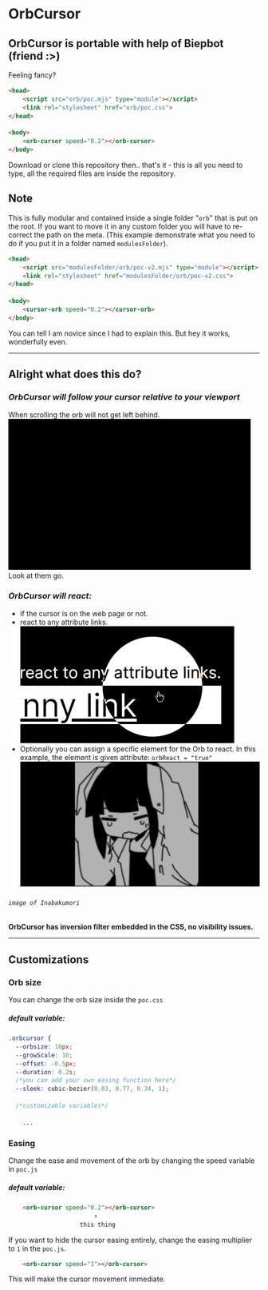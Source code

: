 # OrbCursor
## **OrbCursor is portable** with help of Biepbot (friend :>)
Feeling fancy?
```html
<head>
    <script src="orb/poc.mjs" type="module"></script>
    <link rel="stylesheet" href="orb/poc.css">
</head>

<body>
    <orb-cursor speed="0.2"></orb-cursor>
</body>
```
Download or clone this repository then.. that's it - this is all you need to type, all the required files are inside the repository.
## **Note**
This is fully modular and contained inside a single folder "`orb`" that is put on the root. If you want to move it in any custom folder you will have to re-correct the path on the meta. (This example demonstrate what you need to do if you put it in a folder named `modulesFolder`).
```html
<head>
    <script src="modulesFolder/orb/poc-v2.mjs" type="module"></script>
    <link rel="stylesheet" href="modulesFolder/orb/poc-v2.css">
</head>

<body>
    <cursor-orb speed="0.2"></cursor-orb>
</body>
```
 You can tell I am novice since I had to explain this. But hey it works, wonderfully even.

---
## **Alright what does this do?**
### ***OrbCursor will follow your cursor relative to your viewport***
When scrolling the orb will not get left behind.  
![orbCursor](./run.gif)  
Look at them go.


### ***OrbCursor will react:***
- if the cursor is on the web page or not.
- react to any attribute links.  
![orbCursor](./attribute.png)  
- Optionally you can assign a specific element for the Orb to react. In this example, the element is given attribute: `orbReact = "true"`  
![orbCursor](./react.gif)  
###### `image of Inabakumori`

**OrbCursor has inversion filter embedded in the CSS, no visibility issues.**

---
## **Customizations**
### **Orb size**
You can change the orb size inside the `poc.css`
##### default variable:
```css
.orbcursor {
  --orbsize: 10px;
  --growScale: 10;
  --offset: -0.5px;
  --duration: 0.2s;
  /*you can add your own easing function here*/
  --sleek: cubic-bezier(0.03, 0.77, 0.34, 1);

  /*customizable variables*/

    ...
```
### **Easing**
Change the ease and movement of the orb by changing the speed variable in `poc.js`
##### default variable:
```html
    <orb-cursor speed="0.2"></orb-cursor>
                        ↑
                    this thing
```
If you want to hide the cursor easing entirely, change the easing multiplier to `1` in the `poc.js`.
```html
    <orb-cursor speed="1"></orb-cursor>
```
This will make the cursor movement immediate.
